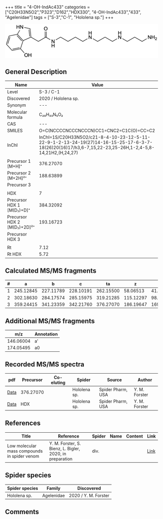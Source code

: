 +++
title = "4-OH-IndAc433"
categories = ["C20H33N5O2","P323","D162","HDX330",
"4-OH-IndAc433","433",
"Agelenidae"]
tags = ["S-3","C-1",
"Hololena sp."]
+++

![](/img/4-OH-IndAc433.png)

## General Description

| Name                       | Value              |
|----------------------------|--------------------|
| Level                      | S-3 / C-1          |
| Discovered                 | 2020 / Hololena sp. |
| Synonym                    | ---                |
| Molecular formula          | C₂₀H₃₃N₅O₂                   |
| CAS                        | ---                |
| SMILES | O=C(NCCCCNCCCNCCCN)CC1=CNC2=C1C(O)=CC=C2  |
| InChI  | InChI=1S/C20H33N5O2/c21-8-4-10-23-12-5-11-22-9-1-2-13-24-19(27)14-16-15-25-17-6-3-7-18(26)20(16)17/h3,6-7,15,22-23,25-26H,1-2,4-5,8-14,21H2,(H,24,27)  |
|                            |                    |
| Precursor 1 [M+H]⁺          | 376.27070        |
| Precursor 2 [M+2H]²⁺        | 188.63899        |
| Precursor 3                 |                  |
|                             |                  |
| HDX                         | 7                |
| Precursor HDX 1 [M(D₇)+D]⁺   | 384.32092        |
| Precursor HDX 2 [M(D₇)+2D]²⁺ | 193.16723        |
| Precursor HDX 3             |                    |
|                            |                    |
| Rt                         | 7.12                   |
| Rt HDX                     | 5.72                   |

## Calculated MS/MS fragments

| # | a         | b         | c         | ta        | z         | y         | tz        |
|---|-----------|-----------|-----------|-----------|-----------|-----------|-----------|
| 1 | 245.12845 | 227.11789 | 228.10191 | 262.15500 | 58.06513 | 41.03858 | 75.09167 |
| 2 | 302.18630 | 284.17574 | 285.15975 | 319.21285 | 115.12297 | 98.09643 | 132.14952 |
| 3 | 359.24415 | 341.23359 | 342.21760 | 376.27070 | 186.19647 | 169.16993 | 203.22302 |

## Additional MS/MS fragments

| m/z | Annotation |
|-----|------------|
| 146.06004    | a'   |
| 174.05495    | a0   |

## Recorded MS/MS spectra

| pdf                                             | Precursor | Co-eluting | Spider      | Source                       | Author        |
|-------------------------------------------------|-----------|------------|-------------|------------------------------|---------------|
| [Data](/pdf/Hololena-sp/376_4-OH-IndAc433_Ho-sp.pdf) | 376.27070 |           | Hololena sp. | Spider Pharm, USA | Y. M. Forster |
| [Data](/pdf/Hololena-sp/376_4-OH-IndAc433_Ho-sp_HDX.pdf) | HDX |           | Hololena sp. | Spider Pharm, USA | Y. M. Forster |


## References

| Title | Reference | Spider | Name | Content | Link |
|-------|-----------|--------|------|---------|------|
| Low molecular mass compounds in spider venom      | Y. M. Forster, S. Bienz, L. Bigler, 2020, in preparation          | div.       |   |   | [Link](unknown) |

## Spider species

| Spider species     | Family     | Discovered           |
|--------------------|------------|----------------------|
| Hololena sp.       | Agelenidae | 2020 / Y. M. Forster |


## Comments